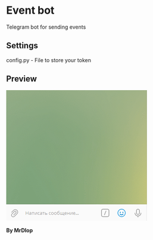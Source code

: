 # Event bot

Telegram bot for sending events

## Settings

config.py - File to store your token

## Preview
![preview](preview.gif)

**By MrDlop**
